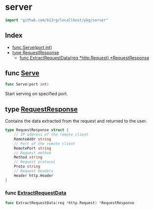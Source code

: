 # server

```go
import "github.com/b13rg/locallhost/pkg/server"
```

## Index

- [func Serve\(port int\)](<#Serve>)
- [type RequestResponse](<#RequestResponse>)
  - [func ExtractRequestData\(req \*http.Request\) \*RequestResponse](<#ExtractRequestData>)


<a name="Serve"></a>
## func [Serve](<https://github.com:b13rg/locallhost/blob/main/pkg/server/server.go#L74>)

```go
func Serve(port int)
```

Start serving on specified port.

<a name="RequestResponse"></a>
## type [RequestResponse](<https://github.com:b13rg/locallhost/blob/main/pkg/server/index-tmpl.go#L6-L17>)

Contains the data extracted from the request and returned to the user.

```go
type RequestResponse struct {
    // IP address of the remote client
    RemoteAddr string
    // Port of the remote client
    RemotePort string
    // Request method
    Method string
    // Request protocol
    Proto string
    // Request headers
    Header http.Header
}
```

<a name="ExtractRequestData"></a>
### func [ExtractRequestData](<https://github.com:b13rg/locallhost/blob/main/pkg/server/server.go#L49>)

```go
func ExtractRequestData(req *http.Request) *RequestResponse
```


